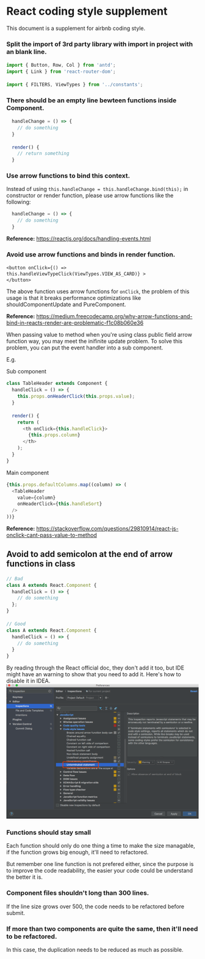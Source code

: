 # React coding style supplement

This document is a supplement for airbnb coding style.

### Split the import of 3rd party library with import in project with an blank line.

```javascript
import { Button, Row, Col } from 'antd';
import { Link } from 'react-router-dom';

import { FILTERS, ViewTypes } from '../constants';
```

### There should be an empty line bewteen functions inside Component.

```javascript
  handleChange = () => {
    // do something
  }

  render() {
    // return something
  }
```

### Use arrow functions to bind this context.

Instead of using `this.handleChange = this.handleChange.bind(this);` in constructor or render function, please use arrow functions like the following:

```javascript
  handleChange = () => {
    // do something
  }
```

**Reference:**
https://reactjs.org/docs/handling-events.html 

### Avoid use arrow functions and binds in render function.

```
<button onClick={() => this.handleViewTypeClick(ViewTypes.VIEW_AS_CARD)} >
</button>
```

The above function uses arrow functions for `onClick`, the problem of this usage is that it breaks performance optimizations like shouldComponentUpdate and PureComponent.

**Reference:**
https://medium.freecodecamp.org/why-arrow-functions-and-bind-in-reacts-render-are-problematic-f1c08b060e36

When passing value to method when you're using class public field arrow function way, you may meet the  inifinite update problem. To solve this problem, you can put the event handler into a sub component.

E.g.

Sub component

```javascript
class TableHeader extends Component {
  handleClick = () => {
    this.props.onHeaderClick(this.props.value);
  }

  render() {
    return (
      <th onClick={this.handleClick}>
        {this.props.column}
      </th>
    );
  }
}

```

Main component
```javascript
{this.props.defaultColumns.map((column) => (
  <TableHeader
    value={column}
    onHeaderClick={this.handleSort}
  />
))}
```

**Reference:**
https://stackoverflow.com/questions/29810914/react-js-onclick-cant-pass-value-to-method

## Avoid to add semicolon at the end of arrow functions in class

```javascript
// Bad
class A extends React.Component {
  handleClick = () => {
    // do something
  };
}

// Good
class A extends React.Component {
  handleClick = () => {
    // do something
  }
}

```

By reading through the React official doc, they don't add it too, but IDE might have an warning to show that you need to add it. Here's how to disable it in IDEA.
![Image](images/avoid-add-semicolon.png?raw=true)

### Functions should stay small

Each function should only do one thing a time to make the size managable, if the function grows big enough, it'll need to refactored. 

But remember one line function is not prefered either, since the purpose is to improve the code readability, the easier your code could be understand the better it is.

### Component files shouldn't long than 300 lines.

If the line size grows over 500, the code needs to be refactored before submit.

### If more than two components are quite the same, then it'll need to be refactored.

In this case, the duplication needs to be reduced as much as possible.
